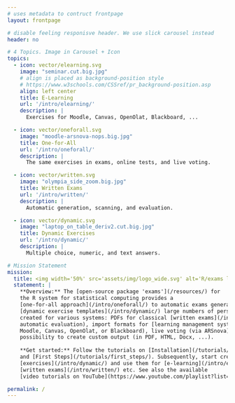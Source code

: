 ```yaml
---
# uses metadata to contruct frontpage
layout: frontpage

# disable feeling responisve header. We use slick carousel instead
header: no

# 4 Topics. Image in Carousel + Icon
topics:
  - icon: vector/elearning.svg
    image: "seminar.cut.big.jpg"
    # align is placed as background-position style
    # https://www.w3schools.com/CSSref/pr_background-position.asp
    align: left center
    title: E-Learning
    url: '/intro/elearning/'
    description: |
      Exercises for Moodle, Canvas, OpenOlat, Blackboard, ...

  - icon: vector/oneforall.svg
    image: "moodle-arsnova-nops.big.jpg"
    title: One-for-All
    url: '/intro/oneforall/'
    description: |
      The same exercises in exams, online tests, and live voting.

  - icon: vector/written.svg
    image: "olympia_side_zoom.big.jpg"
    title: Written Exams
    url: '/intro/written/'
    description: |
      Automatic generation, scanning, and evaluation.

  - icon: vector/dynamic.svg
    image: "laptop_on_table_deriv2.cut.big.jpg"
    title: Dynamic Exercises
    url: '/intro/dynamic/'
    description: |
      Multiple choice, numeric, and text answers.

# Mission Statement
mission:
  title: <img width='50%' src='assets/img/logo_wide.svg' alt='R/exams logo'>
  statement: |
    **Overview:** The [open-source package 'exams'](/resources/) for
    the R system for statistical computing provides a
    [one-for-all approach](/intro/oneforall/) to automatic exams generation. Based on (potentially)
    [dynamic exercise templates](/intro/dynamic/) large numbers of personalized exams/quizzes/tests can be
    created for various systems: PDFs for classical [written exams](/intro/written/) (with
    automatic evaluation), import formats for [learning management systems](/intro/elearning/) (like
    Moodle, Canvas, OpenOlat, or Blackboard), live voting (via ARSnova), and the
    possibility to create custom output (in PDF, HTML, Docx, ...).
    
    **Get started:** Follow the tutorials on [Installation](/tutorials/installation/)
    and [First Steps](/tutorials/first_steps/). Subsequently, start creating
    [exercises](/intro/dynamic/) and use them for [e-learning](/intro/elearning/) or
    [written exams](/intro/written/) etc. See also the available
    [video tutorials on YouTube](https://www.youtube.com/playlist?list=PLsEZAAbioUw1IBnhtBi9eIo0uqMHmqDor)

permalink: /
---
```

